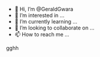 - 👋 Hi, I’m @GeraldGwara
- 👀 I’m interested in ...
- 🌱 I’m currently learning ...
- 💞️ I’m looking to collaborate on ...
- 📫 How to reach me ...

<!---
GeraldGwara/GeraldGwara is a ✨ special ✨ repository because its `README.md` (this file) appears on your GitHub profile.
You can click the Preview link to take a look at your changes.
--->gghh

